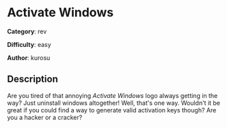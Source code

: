 # Activate Windows

**Category**: rev

**Difficulty**: easy

**Author**: kurosu

## Description
Are you tired of that annoying *Activate Windows* logo always getting in the way? Just uninstall windows altogether! Well, that's one way. Wouldn't it be great if you could find a way to generate valid activation keys though? Are you a hacker or a cracker?
